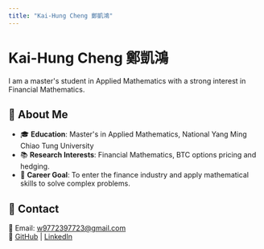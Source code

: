 ```yaml
---
title: "Kai-Hung Cheng 鄭凱鴻"
---
```


# Kai-Hung Cheng 鄭凱鴻
I am a master's student in Applied Mathematics with a strong interest in Financial Mathematics.

## 🔹 About Me
- 🎓 **Education**: Master's in Applied Mathematics, National Yang Ming Chiao Tung University
- 📚 **Research Interests**: Financial Mathematics, BTC options pricing and hedging.
- 🏢 **Career Goal**: To enter the finance industry and apply mathematical skills to solve complex problems.

## 🔹 Contact
📧 Email: w9772397723@gmail.com  
💼 [GitHub](https://github.com/kaihongzheng) | [LinkedIn](https://www.linkedin.com/in/kaihung-cheng-66a105355/)

